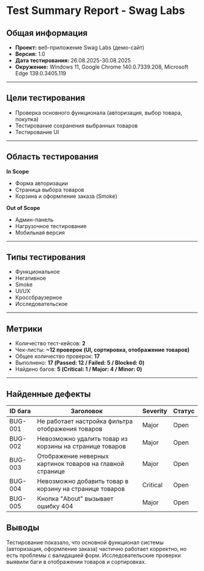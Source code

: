 # Test Summary Report - Swag Labs

## Общая информация
- **Проект:** веб-приложение Swag Labs (демо-сайт)
- **Версия:** 1.0
- **Дата тестирования:** 26.08.2025-30.08.2025
- **Окружение:** Windows 11, Google Chrome 140.0.7339.208, Microsoft Edge 139.0.3405.119
  
---

## Цели тестирования
- Проверка основного функционала (авторизация, выбор товара, покупка)
- Тестирование сохранения выбранных товаров
- Тестирование UI

---

## Область тестирования
**In Scope**
- Форма авторизации
- Страница выбора товаров
- Корзина и оформление заказа (Smoke)

**Out of Scope**
- Админ-панель
- Нагрузочное тестирование
- Мобильная версия

---

## Типы тестирования
- Функциональное
- Негативное
- Smoke
- UI/UX
- Кроссбраузерное
- Исследовательское

---

## Метрики
- Количество тест-кейсов: **2**
- Чек-листы: **~12 проверок (UI, сортировка, отображение товаров)**
- Общее количество проверок: **17**
- Выполнено: **17 (Passed: 12 / Failed: 5 / Blocked: 0)**
- Найдено багов: **5 (Critical: 1 / Major: 4 / Minor: 0)**

---

## Найденные дефекты

| ID бага | Заголовок                                                 | Severity | Статус |
| ------- | --------------------------------------------------------- | -------- | ------ |
| BUG-001 | Не работает настройка фильтра отображения товаров         | Major    | Open   |
| BUG-002 | Невозможно удалить товар из корзины на странице товаров   | Major    | Open   |
| BUG-003 | Отображение неверных картинок товаров на главной странице | Major    | Open   |
| BUG-004 | Невозможно добавить товар в корзину на странице товаров   | Critical | Open   |
| BUG-005 | Кнопка "About" вызывает ошибку 404                        | Major    | Open   |

## Выводы
Тестирование показало, что основной функционал системы (авторизация, оформление заказа) частично работает корректно, но есть проблемы с валидацией форм. Исследовательские проверки выявили баги в отображении товаров и сортировках.